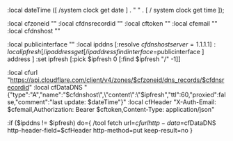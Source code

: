 :local dateTime ([ /system clock get date ] . " " . [ / system clock get time ]);

:local cfzoneid ""
:local cfdnsrecordid ""
:local cftoken ""
:local cfemail ""
:local cfdnshost ""

:local publicinterface ""
:local ipddns [:resolve $cfdnshost server=1.1.1.1]
:local ipfresh [ /ip address get [/ip address find interface=$publicinterface ] address ]
:set ipfresh [:pick $ipfresh 0 [:find $ipfresh "/" -1]]

:local cfurl "https://api.cloudflare.com/client/v4/zones/$cfzoneid/dns_records/$cfdnsrecordid"
:local cfDataDNS "{\"type\":\"A\",\"name\":\"$cfdnshost\",\"content\":\"$ipfresh\",\"ttl\":60,\"proxied\":false,\"comment\":\"last update: $dateTime\"}"
:local cfHeader "X-Auth-Email: $cfemail,Authorization: Bearer $cftoken,Content-Type: application/json"

:if ($ipddns != $ipfresh) do={
   /tool fetch url=$cfurl http-data=$cfDataDNS http-header-field=$cfHeader http-method=put keep-result=no
}

